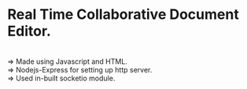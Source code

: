 # Real Time Collaborative Document Editor.
<br>
=> Made using Javascript and HTML.<br>
=> Nodejs-Express for setting up http server.<br>
=> Used in-built socketio module.


